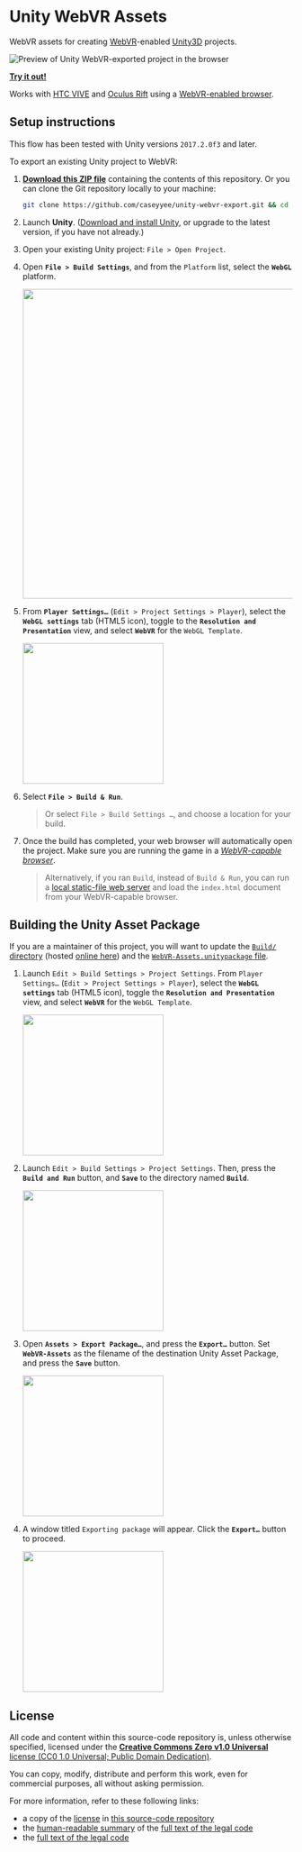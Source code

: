 # Unity WebVR Assets

WebVR assets for creating [WebVR](https://webvr.rocks/)-enabled [Unity3D](https://unity3d.com/) projects.

![Preview of Unity WebVR-exported project in the browser](https://raw.githubusercontent.com/caseyyee/unity-webvr-export/master/img/preview.gif)

**[Try it out!](https://caseyyee.github.io/unity-webvr-export/)**

Works with [HTC VIVE](https://webvr.rocks/htc_vive) and [Oculus Rift](https://webvr.rocks/oculus_rift) using a [WebVR-enabled browser](https://webvr.rocks/#browsers).


## Setup instructions

This flow has been tested with Unity versions `2017.2.0f3` and later.

To export an existing Unity project to WebVR:

1. [**Download this ZIP file**](https://github.com/caseyyee/unity-webvr-export/archive/master.zip) containing the contents of this repository. Or you can clone the Git repository locally to your machine:
    ```sh
    git clone https://github.com/caseyyee/unity-webvr-export.git && cd unity-webvr-export
    ```
2. Launch **Unity**. ([Download and install Unity](https://store.unity.com/download?ref=personal), or upgrade to the latest version, if you have not already.)
3. Open your existing Unity project: `File > Open Project`.
4. Open **`File > Build Settings`**, and from the `Platform` list, select the **`WebGL`** platform.

    <img src="https://raw.githubusercontent.com/caseyyee/unity-webvr-export/master/img/build-settings.png" width="550">

5. From **`Player Settings…`** (`Edit > Project Settings > Player`), select the **`WebGL settings`** tab (HTML5 icon), toggle to the **`Resolution and Presentation`** view, and select **`WebVR`** for the `WebGL Template`.

    <img src="https://raw.githubusercontent.com/caseyyee/unity-webvr-export/master/img/webgl-template.png" width="250">

6. Select **`File > Build & Run`**.
    > Or select `File > Build Settings …`, and choose a location for your build.
7. Once the build has completed, your web browser will automatically open the project. Make sure you are running the game in a [*WebVR-capable browser*](https://webvr.rocks/#browsers).
    > Alternatively, if you ran `Build`, instead of `Build & Run`, you can run a [local static-file web server](https://aframe.io/docs/0.7.0/introduction/installation.html#use-a-local-server) and load the `index.html` document from your WebVR-capable browser.


## Building the Unity Asset Package

If you are a maintainer of this project, you will want to update the [`Build/` directory](https://github.com/caseyyee/unity-webvr-export/tree/master/Build/) (hosted [online here](https://caseyyee.github.io/unity-webvr-export/Build/)) and the [`WebVR-Assets.unitypackage` file](https://github.com/caseyyee/unity-webvr-export/blob/master/WebVR-Assets.unitypackage).

1. Launch `Edit > Build Settings > Project Settings`. From `Player Settings…` (`Edit > Project Settings > Player`), select the **`WebGL settings`** tab (HTML5 icon), toggle the **`Resolution and Presentation`** view, and select **`WebVR`** for the `WebGL Template`.

    <img src="https://raw.githubusercontent.com/caseyyee/unity-webvr-export/master/img/webgl-template.png" width="250">

2. Launch `Edit > Build Settings > Project Settings`. Then, press the **`Build and Run`** button, and **`Save`** to the directory named **`Build`**.

    <img src="https://raw.githubusercontent.com/caseyyee/unity-webvr-export/master/img/build-webgl.png" width="250">

3. Open **`Assets > Export Package…`**, and press the **`Export…`** button. Set **`WebVR-Assets`** as the filename of the destination Unity Asset Package, and press the **`Save`** button.

    <img src="https://raw.githubusercontent.com/caseyyee/unity-webvr-export/master/img/export-asset-package.png" width="250">

4. A window titled `Exporting package` will appear. Click the **`Export…`** button to proceed.

    <img src="https://raw.githubusercontent.com/caseyyee/unity-webvr-export/master/img/exporting-asset-package.png" width="250">


## License

All code and content within this source-code repository is, unless otherwise specified, licensed under the [**Creative Commons Zero v1.0 Universal** license (CC0 1.0 Universal; Public Domain Dedication)](LICENSE.md).

You can copy, modify, distribute and perform this work, even for commercial purposes, all without asking permission.

For more information, refer to these following links:

* a copy of the [license](LICENSE.md) in [this source-code repository](https://github.com/caseyyee/unity-webvr-export)
* the [human-readable summary](https://creativecommons.org/publicdomain/zero/1.0/) of the [full text of the legal code](https://creativecommons.org/publicdomain/zero/1.0/legalcode)
* the [full text of the legal code](https://creativecommons.org/publicdomain/zero/1.0/legalcode)
